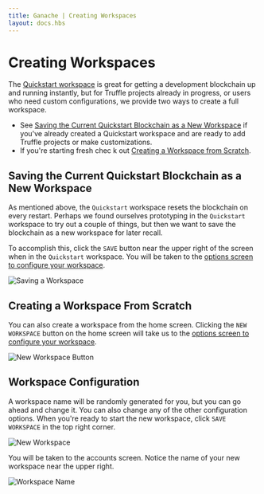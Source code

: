 ```yaml
---
title: Ganache | Creating Workspaces
layout: docs.hbs
---
```

# Creating Workspaces

The [Quickstart workspace](/docs/ganache/workspaces/the-quickstart-workspace) is great for getting a development blockchain up and running instantly, but for Truffle projects already in progress, or users who need custom configurations, we provide two ways to create a full workspace.

* See [Saving the Current Quickstart Blockchain as a New Workspace](#saving-the-current-quickstart-blockchain-as-a-new-workspace) if you've already created a Quickstart workspace and are ready to add Truffle projects or make customizations.
* If you're starting fresh chec k out [Creating a Workspace from Scratch](#creating-a-workspace-from-scratch).

## Saving the Current Quickstart Blockchain as a New Workspace

As mentioned above, the `Quickstart` workspace resets the blockchain on every restart. Perhaps we found ourselves prototyping in the `Quickstart` workspace to try out a couple of things, but then we want to save the blockchain as a new workspace for later recall.

To accomplish this, click the `SAVE` button near the upper right of the screen when in the `Quickstart` workspace. You will be taken to the [options screen to configure your workspace](#workspace-configuration).

![Saving a Workspace](/img/docs/ganache/v2-shared-seese/save-workspace.png)

## Creating a Workspace From Scratch

You can also create a workspace from the home screen. Clicking the `NEW WORKSPACE` button on the home screen will take us to the [options screen to configure your workspace](#workspace-configuration).

![New Workspace Button](/img/docs/ganache/v2-shared-seese/home-new-workspace.png)

## Workspace Configuration

A workspace name will be randomly generated for you, but you can go ahead and change it. You can also change any of the other configuration options. When you're ready to start the new workspace, click `SAVE WORKSPACE` in the top right corner.

![New Workspace](/img/docs/ganache/v2-shared-seese/new-workspace.png)

You will be taken to the accounts screen. Notice the name of your new workspace near the upper right.

![Workspace Name](/img/docs/ganache/v2-shared-seese/workspace-name.png)